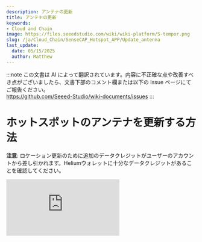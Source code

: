 ```yaml
---
description: アンテナの更新
title: アンテナの更新
keywords:
- Cloud and Chain
image: https://files.seeedstudio.com/wiki/wiki-platform/S-tempor.png
slug: /ja/Cloud_Chain/SenseCAP_Hotspot_APP/Update_antenna
last_update:
  date: 05/15/2025
  author: Matthew
---
```

:::note
この文書は AI によって翻訳されています。内容に不正確な点や改善すべき点がございましたら、文書下部のコメント欄または以下の Issue ページにてご報告ください。  
https://github.com/Seeed-Studio/wiki-documents/issues
:::

**ホットスポットのアンテナを更新する方法**
=======================================

**注意**: ロケーション更新のために追加のデータクレジットがユーザーのアカウントから差し引かれます。Heliumウォレットに十分なデータクレジットがあることを確認してください。

<iframe width={560} height={315} src="https://www.youtube.com/embed/fLAtIrD8644" title="YouTube動画プレーヤー" frameBorder={0} allow="accelerometer; autoplay; clipboard-write; encrypted-media; gyroscope; picture-in-picture; web-share" allowFullScreen />